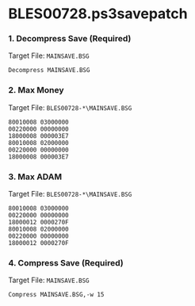 # BLES00728.ps3savepatch

### 1. Decompress Save (Required)

Target File: `MAINSAVE.BSG`

```
Decompress MAINSAVE.BSG
```

### 2. Max Money

Target File: `BLES00728-*\MAINSAVE.BSG`

```
80010008 03000000
00220000 00000000
18000008 000003E7
80010008 02000000
00220000 00000000
18000008 000003E7
```

### 3. Max ADAM

Target File: `BLES00728-*\MAINSAVE.BSG`

```
80010008 03000000
00220000 00000000
18000012 0000270F
80010008 02000000
00220000 00000000
18000012 0000270F
```

### 4. Compress Save (Required)

Target File: `MAINSAVE.BSG`

```
Compress MAINSAVE.BSG,-w 15
```

